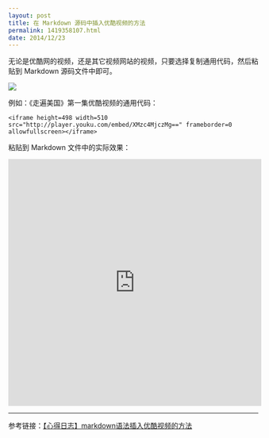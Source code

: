 ```yaml
---
layout: post
title: 在 Markdown 源码中插入优酷视频的方法
permalink: 1419358107.html
date: 2014/12/23
---
```



无论是优酷网的视频，还是其它视频网站的视频，只要选择复制通用代码，然后粘贴到 Markdown 源码文件中即可。


![](http://img.teamkn.com/i/PrrKJSby.png)


例如：《走遍美国》第一集优酷视频的通用代码：

    <iframe height=498 width=510 src="http://player.youku.com/embed/XMzc4MjczMg==" frameborder=0 allowfullscreen></iframe>


粘贴到 Markdown 文件中的实际效果：


<iframe height=498 width=510 src="http://player.youku.com/embed/XMzc4MjczMg==" frameborder=0 allowfullscreen></iframe>


----

参考链接：[【心得日志】markdown语法插入优酷视频的方法](http://www.wooaii.com/archives/3474.html)